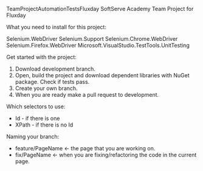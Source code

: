 TeamProjectAutomationTestsFluxday
SoftServe Academy Team Project for Fluxday

What you need to install for this project:

Selenium.WebDriver 
Selenium.Support 
Selenium.Chrome.WebDriver 
Selenium.Firefox.WebDriver 
Microsoft.VisualStudio.TestTools.UnitTesting

Get started with the project:
1. Download development branch.
2. Open, build the project and download dependent libraries with NuGet package. Check if tests pass.
3. Create your own branch.
4. When you are ready make a pull request to development.



Which selectors to use:
- Id - if there is one
- XPath - if there is no Id

Naming your branch:
- feature/PageName <- the page that you are working on.
- fix/PageName <- when you are fixing/refactoring the code in the current page.
